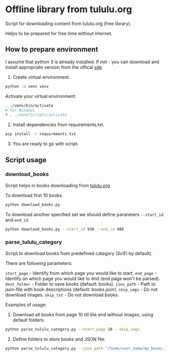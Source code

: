 # Offline library from tululu.org

Script for downloading content from tululu.org (free library).

Helps to be prepared for free time without internet.

## How to prepare environment

I assume that python 3 is already installed. If not - you can download and install appropriate version from the offical [site](https://python.org).

1. Create virtual environment.

```bash
python -m venv venv
```

Activate your virtual environment:

```bash
. ./venv/bin/activate
# for Windows
# . ./venv/Scripts/activate
```

2. Install dependencies from requirements.txt.

```bash
pip install -r requirements.txt
```

3. You are ready to go with script.

## Script usage

### download_books

Script helps in books downloading from [tululu.org](tululu.org).

To download first 10 books.

```bash
python download_books.py
```

To download another specified set we should define paraneters `--start_id` and `end_id`

```bash
python download_books.py --start_id 930 --end_id 980
```

### parse_tululu_category

Script to download books from predefined category (SciFi by default).

There are following parameters:

`start_page` - Identify from which page you would like to start.
`end_page` - Identify on which page you would like to end (end page won't be parsed).
`dest_folder` - Folder to save books (default: books).
`json_path` - Path to json-file with book descriptions (default: books.json).
`skip_imgs` - Do not download images.
`skip_txt` - Do not download books.

Examples of usage:

1. Download all books from page 10 till the end without images, using default folders:

```bash
python parse_tululu_category.py --start_page 10 --skip_imgs
```

2. Define folders to store books and JSON file:

```bash
python parse_tululu_category.py --json_path "/home/user_name/my_books.json" --dest_folder "/home/user_name/books_folder"
```
